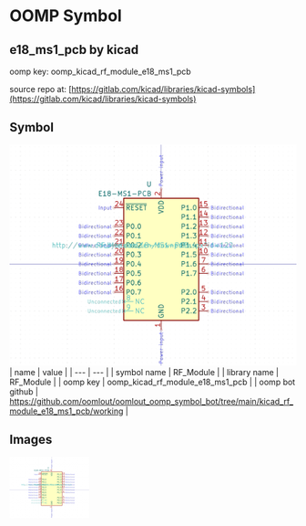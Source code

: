 # OOMP Symbol  
## e18_ms1_pcb  by kicad  
  
oomp key: oomp_kicad_rf_module_e18_ms1_pcb  
  
source repo at: [https://gitlab.com/kicad/libraries/kicad-symbols](https://gitlab.com/kicad/libraries/kicad-symbols)  
## Symbol  
  
[![working.png](working_600.png)](working.png)  
| name | value | 
| --- | --- | 
| symbol name | RF_Module | 
| library name | RF_Module | 
| oomp key | oomp_kicad_rf_module_e18_ms1_pcb | 
| oomp bot github | https://github.com/oomlout/oomlout_oomp_symbol_bot/tree/main/kicad_rf_module_e18_ms1_pcb/working | 
## Images  
  
[![working.png](working_140.png)](working.png)  
